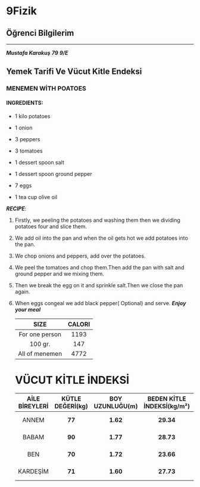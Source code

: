 # 9Fizik
## Öğrenci Bilgilerim
---
***Mustafa Karakuş***
***79***
***9/E***

## Yemek Tarifi Ve Vücut Kitle Endeksi

### MENEMEN WİTH POATOES

#### INGREDIENTS:

- 1 kilo potatoes

- 1 onion

- 3 peppers

- 3 tomatoes

- 1 dessert spoon salt

- 1 dessert spoon ground pepper

- 7 eggs

- 1 tea cup olive oil

 ***RECIPE***:

 1. Firstly, we peeling the potatoes and washing them then we dividing potatoes four and slice them.

 2. We add oil into the pan and when the oil gets hot we add potatoes into the pan.

 3. We chop onions and peppers, add over the potatoes.

 4. We peel the tomatoes and chop them.Then add the pan with salt and ground pepper and we mixing them.

 5. Then we break the egg on it and sprinkle salt.Then we close the pan again.

 6. When eggs congeal we add black pepper( Optional) and serve.	 ***Enjoy your meal***

      |           SIZE         | CALORI |
      | :---------------------:| :----: |
      |  For one person        |  1193  |
      |  100 gr.               |  147   |
      |  All of menemen        |  4772  |
      
      # VÜCUT KİTLE İNDEKSİ
       | AİLE BİREYLERİ  | KÜTLE DEĞERİ(kg) | BOY UZUNLUĞU(m) | BEDEN  KİTLE İNDEKSİ(kg/m²) |     SONUÇ     |
       | :-------------: | :--------------: | :-------------: | :-------------------------: | :-----------: |
       |     ANNEM       |      **77**      |    **1.62**     |          **29.34**          |  fazla kilolu |
       |     BABAM       |      **90**      |    **1.77**     |          **28.73**          |  fazla kilolu |
       |     BEN         |      **70**      |    **1.72**     |          **23.66**          |  fazla kilolu |   
       |     KARDEŞİM    |      **71**      |    **1.60**     |          **27.73**          |  fazla kilolu |
